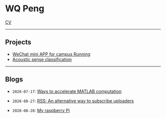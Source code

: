 # WQ Peng

[CV](https://wq-peng.github.io/resource/cv)

---

## Projects
- [WeChat mini APP for campus Running](https://github.com/WQ-Peng/WX_running)
- [Acoustic sense classification](https://github.com/WQ-Peng/ASC_Fusion)

---

## Blogs

- `2020-07-17`:  [Ways to accelerate MATLAB computation](https://wq-peng.github.io/blog/MATLAB_parallel) 

- `2020-08-27`:  [RSS: An alternative way to subscribe uploaders](https://wq-peng.github.io/blog/rss_up)

- `2020-08-28`:  [My raspberry Pi](https://wq-peng.github.io/blog/raspberrypi)